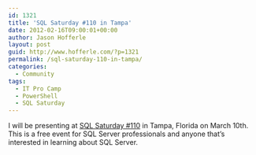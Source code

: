 ```yaml
---
id: 1321
title: 'SQL Saturday #110 in Tampa'
date: 2012-02-16T09:00:01+00:00
author: Jason Hofferle
layout: post
guid: http://www.hofferle.com/?p=1321
permalink: /sql-saturday-110-in-tampa/
categories:
  - Community
tags:
  - IT Pro Camp
  - PowerShell
  - SQL Saturday
---
```

I will be presenting at <a href="http://www.sqlsaturday.com/110/eventhome.aspx" title="SQL Saturday #110" target="_blank">SQL Saturday #110</a> in Tampa, Florida on March 10th. This is a free event for SQL Server professionals and anyone that&#8217;s interested in learning about SQL Server.